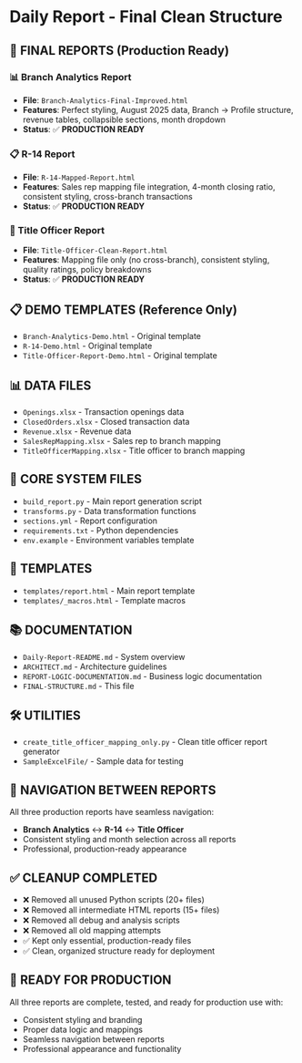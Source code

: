 # Daily Report - Final Clean Structure

## 🎉 **FINAL REPORTS (Production Ready)**

### **📊 Branch Analytics Report**
- **File**: `Branch-Analytics-Final-Improved.html`
- **Features**: Perfect styling, August 2025 data, Branch → Profile structure, revenue tables, collapsible sections, month dropdown
- **Status**: ✅ **PRODUCTION READY**

### **📋 R-14 Report** 
- **File**: `R-14-Mapped-Report.html`
- **Features**: Sales rep mapping file integration, 4-month closing ratio, consistent styling, cross-branch transactions
- **Status**: ✅ **PRODUCTION READY**

### **📜 Title Officer Report**
- **File**: `Title-Officer-Clean-Report.html` 
- **Features**: Mapping file only (no cross-branch), consistent styling, quality ratings, policy breakdowns
- **Status**: ✅ **PRODUCTION READY**

## 📋 **DEMO TEMPLATES (Reference Only)**
- `Branch-Analytics-Demo.html` - Original template
- `R-14-Demo.html` - Original template  
- `Title-Officer-Report-Demo.html` - Original template

## 📊 **DATA FILES**
- `Openings.xlsx` - Transaction openings data
- `ClosedOrders.xlsx` - Closed transaction data
- `Revenue.xlsx` - Revenue data
- `SalesRepMapping.xlsx` - Sales rep to branch mapping
- `TitleOfficerMapping.xlsx` - Title officer to branch mapping

## 🔧 **CORE SYSTEM FILES**
- `build_report.py` - Main report generation script
- `transforms.py` - Data transformation functions
- `sections.yml` - Report configuration
- `requirements.txt` - Python dependencies
- `env.example` - Environment variables template

## 📁 **TEMPLATES**
- `templates/report.html` - Main report template
- `templates/_macros.html` - Template macros

## 📚 **DOCUMENTATION**
- `Daily-Report-README.md` - System overview
- `ARCHITECT.md` - Architecture guidelines
- `REPORT-LOGIC-DOCUMENTATION.md` - Business logic documentation
- `FINAL-STRUCTURE.md` - This file

## 🛠️ **UTILITIES**
- `create_title_officer_mapping_only.py` - Clean title officer report generator
- `SampleExcelFile/` - Sample data for testing

## 🧭 **NAVIGATION BETWEEN REPORTS**
All three production reports have seamless navigation:
- **Branch Analytics** ↔ **R-14** ↔ **Title Officer**
- Consistent styling and month selection across all reports
- Professional, production-ready appearance

## ✅ **CLEANUP COMPLETED**
- ❌ Removed all unused Python scripts (20+ files)
- ❌ Removed all intermediate HTML reports (15+ files) 
- ❌ Removed all debug and analysis scripts
- ❌ Removed all old mapping attempts
- ✅ Kept only essential, production-ready files
- ✅ Clean, organized structure ready for deployment

## 🚀 **READY FOR PRODUCTION**
All three reports are complete, tested, and ready for production use with:
- Consistent styling and branding
- Proper data logic and mappings
- Seamless navigation between reports
- Professional appearance and functionality
